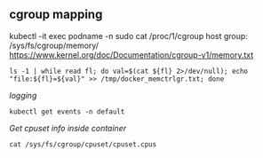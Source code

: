 **cgroup mapping**
-----
  kubectl -it exec podname -n <namespace> 
  sudo cat /proc/1/cgroup
  host group: /sys/fs/cgroup/memory/
  https://www.kernel.org/doc/Documentation/cgroup-v1/memory.txt
  ```
  ls -1 | while read fl; do val=$(cat ${fl} 2>/dev/null); echo "file:${fl}=${val}" >> /tmp/docker_memctrlgr.txt; done
  ```
  *logging*
  ```
  kubectl get events -n default
  ```
  *Get cpuset info inside container*
  ```
  cat /sys/fs/cgroup/cpuset/cpuset.cpus
  ```
